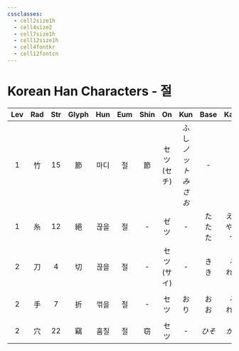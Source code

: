 ```yaml
---
cssclasses:
  - cell2size1h
  - cell4size2
  - cell7size1h
  - cell12size1h
  - cell4fontkr
  - cell12fontcn
---
```


# Korean Han Characters - 절

| Lev | Rad | Str | Glyph | Hun | Eum | Shin |     On     |        Kun         |    Base     |     Kana      | Simp |        Man        |  Can  | Viet  |
| :-: | :-: | :-: | :---: | :-: | :-: | :--: | :--------: | :----------------: | :---------: | :-----------: | :--: | :---------------: | :---: | :---: |
|  1  |  竹  | 15  |   節   | 마디  |  절  |  節   | セツ<br>(セチ) | ふし<br>*ノット<br>みさお* |      -      |       -       |  节   |    jiē<br>jié     | zit3  | tiết  |
|  1  |  糸  | 12  |   絕   | 끊을  |  절  |  -   |     ゼツ     |         -          | た<br>た<br>た | える<br>やす<br>つ |  绝   |        jué        | zyut6 | tuyệt |
|  2  |  刀  |  4  |   切   | 끊을  |  절  |  -   | セツ<br>(サイ) |         -          |   き<br>き    |    る<br>れる    |  -   |    qiē<br>qiè     | cit3  | thiết |
|  2  |  手  |  7  |   折   | 꺾을  |  절  |  -   |     セツ     |         おり         |   お<br>お    |    る<br>れる    |  -   | shé<br>zhē<br>zhé | zit3  | chiết |
|  2  |  穴  | 22  |   竊   | 훔칠  |  절  |  窃   |     セツ     |         -          |    *ひそ*     |     *かに*      |  窃   |        qiè        | sit3  | thiết |
